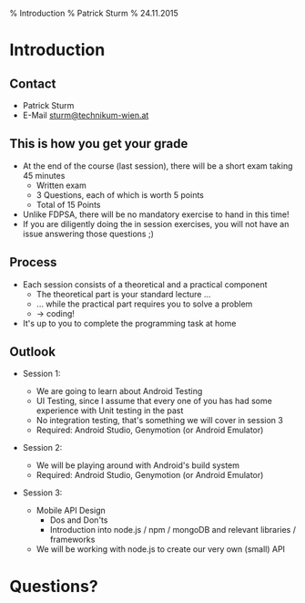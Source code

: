 % Introduction
% Patrick Sturm
% 24.11.2015

# Introduction

## Contact

* Patrick Sturm
* E-Mail sturm@technikum-wien.at

## This is how you get your grade

* At the end of the course (last session), there will be a short exam taking 45 minutes
    * Written exam
    * 3 Questions, each of which is worth 5 points
    * Total of 15 Points
* Unlike FDPSA, there will be no mandatory exercise to hand in this time!
* If you are diligently doing the in session exercises, you will not have an issue answering those questions ;)

## Process

* Each session consists of a theoretical and a practical component
    * The theoretical part is your standard lecture ...
    * ... while the practical part requires you to solve a problem
    * -> coding!
* It's up to you to complete the programming task at home

## Outlook

* Session 1:
    * We are going to learn about Android Testing
    * UI Testing, since I assume that every one of you has had some experience with Unit testing in the past
    * No integration testing, that's something we will cover in session 3
    * Required: Android Studio, Genymotion (or Android Emulator)

* Session 2:
    * We will be playing around with Android's build system
    * Required: Android Studio, Genymotion (or Android Emulator)

* Session 3:
    * Mobile API Design
        * Dos and Don'ts
        * Introduction into node.js / npm / mongoDB and relevant libraries / frameworks
    * We will be working with node.js to create our very own (small) API

# Questions?
